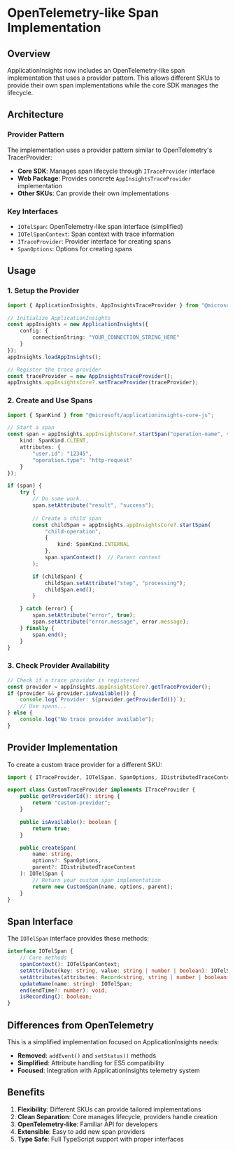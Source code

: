 # OpenTelemetry-like Span Implementation

## Overview

ApplicationInsights now includes an OpenTelemetry-like span implementation that uses a provider pattern. This allows different SKUs to provide their own span implementations while the core SDK manages the lifecycle.

## Architecture

### Provider Pattern

The implementation uses a provider pattern similar to OpenTelemetry's TracerProvider:

- **Core SDK**: Manages span lifecycle through `ITraceProvider` interface
- **Web Package**: Provides concrete `AppInsightsTraceProvider` implementation
- **Other SKUs**: Can provide their own implementations

### Key Interfaces

- `IOTelSpan`: OpenTelemetry-like span interface (simplified)
- `IOTelSpanContext`: Span context with trace information
- `ITraceProvider`: Provider interface for creating spans
- `SpanOptions`: Options for creating spans

## Usage

### 1. Setup the Provider

```typescript
import { ApplicationInsights, AppInsightsTraceProvider } from "@microsoft/applicationinsights-web";

// Initialize ApplicationInsights
const appInsights = new ApplicationInsights({
    config: {
        connectionString: "YOUR_CONNECTION_STRING_HERE"
    }
});
appInsights.loadAppInsights();

// Register the trace provider
const traceProvider = new AppInsightsTraceProvider();
appInsights.appInsightsCore?.setTraceProvider(traceProvider);
```

### 2. Create and Use Spans

```typescript
import { SpanKind } from "@microsoft/applicationinsights-core-js";

// Start a span
const span = appInsights.appInsightsCore?.startSpan("operation-name", {
    kind: SpanKind.CLIENT,
    attributes: {
        "user.id": "12345",
        "operation.type": "http-request"
    }
});

if (span) {
    try {
        // Do some work...
        span.setAttribute("result", "success");
        
        // Create a child span
        const childSpan = appInsights.appInsightsCore?.startSpan(
            "child-operation", 
            {
                kind: SpanKind.INTERNAL
            }, 
            span.spanContext()  // Parent context
        );

        if (childSpan) {
            childSpan.setAttribute("step", "processing");
            childSpan.end();
        }

    } catch (error) {
        span.setAttribute("error", true);
        span.setAttribute("error.message", error.message);
    } finally {
        span.end();
    }
}
```

### 3. Check Provider Availability

```typescript
// Check if a trace provider is registered
const provider = appInsights.appInsightsCore?.getTraceProvider();
if (provider && provider.isAvailable()) {
    console.log(`Provider: ${provider.getProviderId()}`);
    // Use spans...
} else {
    console.log("No trace provider available");
}
```

## Provider Implementation

To create a custom trace provider for a different SKU:

```typescript
import { ITraceProvider, IOTelSpan, SpanOptions, IDistributedTraceContext } from "@microsoft/applicationinsights-core-js";

export class CustomTraceProvider implements ITraceProvider {
    public getProviderId(): string {
        return "custom-provider";
    }

    public isAvailable(): boolean {
        return true;
    }

    public createSpan(
        name: string,
        options?: SpanOptions,
        parent?: IDistributedTraceContext
    ): IOTelSpan {
        // Return your custom span implementation
        return new CustomSpan(name, options, parent);
    }
}
```

## Span Interface

The `IOTelSpan` interface provides these methods:

```typescript
interface IOTelSpan {
    // Core methods
    spanContext(): IOTelSpanContext;
    setAttribute(key: string, value: string | number | boolean): IOTelSpan;
    setAttributes(attributes: Record<string, string | number | boolean>): IOTelSpan;
    updateName(name: string): IOTelSpan;
    end(endTime?: number): void;
    isRecording(): boolean;
}
```

## Differences from OpenTelemetry

This is a simplified implementation focused on ApplicationInsights needs:

- **Removed**: `addEvent()` and `setStatus()` methods
- **Simplified**: Attribute handling for ES5 compatibility
- **Focused**: Integration with ApplicationInsights telemetry system

## Benefits

1. **Flexibility**: Different SKUs can provide tailored implementations
2. **Clean Separation**: Core manages lifecycle, providers handle creation
3. **OpenTelemetry-like**: Familiar API for developers
4. **Extensible**: Easy to add new span providers
5. **Type Safe**: Full TypeScript support with proper interfaces
